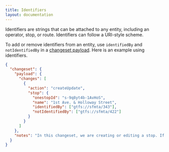 ```yaml
---
title: Identifiers
layout: documentation
---
```


Identifiers are strings that can be attached to any entity, including an operator, stop, or route. Identifiers can follow a URI-style scheme.

To add or remove identifiers from an entity, use `identifiedBy` and `notIdentifiedBy` in a [changeset payload](changesets.html). Here is an example using identifiers.

```json
{
  "changeset": {
    "payload": {
      "changes": [
        {
          "action": "createUpdate",
          "stop": {
            "onestopId": "s-9q8yt4b-1AvHoS",
            "name": "1st Ave. & Holloway Street",
            "identifiedBy": ["gtfs://sfmta/343"],
            "notIdentifiedBy": ["gtfs://sfmta/422"]
          }
        }
      ]
    },
    "notes": "In this changeset, we are creating or editing a stop. If a stop with this Onestop ID already exists, we'll just update its name. If it does not already exist, we will create it."
  }
}
```
